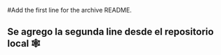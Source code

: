 #Add the first line for the archive README.
## Se agrego la segunda line desde el repositorio local 🕸
